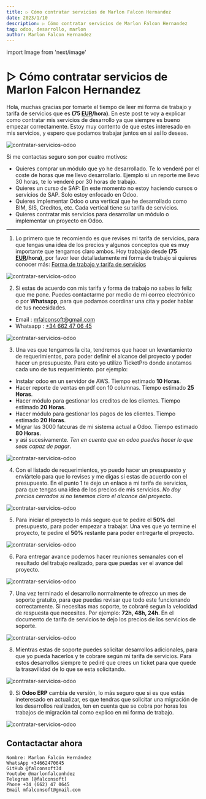 ```yaml
---
title: ▷ Cómo contratar servicios de Marlon Falcon Hernandez
date: 2023/1/10
description: ▷ Cómo contratar servicios de Marlon Falcon Hernandez
tag: odoo, desarrollo, marlon
author: Marlon Falcon Hernandez
---
```

import Image from 'next/image'

#  ▷ Cómo contratar servicios de Marlon Falcon Hernandez
Hola, muchas gracias por tomarte el tiempo de leer mi forma de trabajo y tarifa de servicios que es **(75 [EUR](https://es.wikipedia.org/wiki/Euro)/hora)**. En este post te voy a explicar como contratar mis servicios de desarrollo ya que siempre es bueno empezar correctamente. Estoy muy contento de que estes interesado en mis servicios, y espero que podamos trabajar juntos en si así lo deseas.

<Image
  src="/images/trabajando-marlon-falcon.png"
  alt="contratar-servicios-odoo"
  width={1280}
  height={720}
  priority
  className="next-image"
/>

Si me contactas seguro son por cuatro motivos:
- Quieres comprar un módulo que yo he desarrollado. Te lo venderé por el coste de horas que me llevo desarrollarlo. Ejemplo si un reporte me llevo 30 horas, te lo venderé por 30 horas de trabajo.
- Quieres un curso de SAP: En este momento no estoy haciendo cursos o servicios de SAP. Solo estoy enfocado en Odoo.
- Quieres implementar Odoo o una vertical que he desarrollado como BIM, SIS, Creditos, etc. Cada vertical tiene su tarifa de servicios.
- Quieres contratar mis servicios para desarrollar un módulo o implementar un proyecto en Odoo.

---

1. Lo primero que te recomiendo es que revises mi tarifa de servicios, para que tengas una idea de los precios y algunos conceptos que es muy importante que tengamos claro ambos. Hoy trabajajo desde **(75 [EUR](https://es.wikipedia.org/wiki/Euro)/hora)**, por favor leer detalladamente mi forma de trabajo si quieres conocer más: [Forma de trabajo y tarifa de servicios](/doc/forma_de_trabajo_mfh.pdf)

<Image
  src="/images/posts/como-contratar-servicios-marlon-7.png"
  alt="contratar-servicios-odoo"
  width={800}
  height={250}
  priority
  className="next-image"
/>

2. Si estas de acuerdo con mis tarifa y forma de trabajo no sabes lo feliz que me pone. Puedes contactarme por medio de mi correo electrónico o por **Whatsapp**, para que podamos coordinar una cita y poder hablar de tus necesidades.

- Email : [mfalconsoft@gmail.com](mailto:mfalconsoft@gmail.com)
- Whatsapp : [+34 662 47 06 45](https://wa.me/34662470645)

<Image
  src="/images/posts/como-contratar-servicios-marlon-8.png"
  alt="contratar-servicios-odoo"
  width={800}
  height={250}
  priority
  className="next-image"
/>


3. Una ves que tengamos la cita, tendremos que hacer un levantamiento de requerimientos, para poder definir el alcance del proyecto y poder hacer un presupuesto. Para esto yo utilizo TicketPro donde anotamos cada uno de tus requerimiento. por ejemplo:
- Instalar odoo en un servidor de AWS. Tiempo estimado **10 Horas**.
- Hacer reporte de ventas en pdf con 10 columnas. Tiempo estimado **25 Horas**.
- Hacer módulo para gestionar los creditos de los clientes. Tiempo estimado **20 Horas**.
- Hacer módulo para gestionar los pagos de los clientes. Tiempo estimado **20 Horas**.
- Migrar las 3000 fatcuras de mi sistema actual a Odoo. Tiempo estimado **80 Horas**.
- y asi sucesivamente. *Ten en cuenta que en odoo puedes hacer lo que seas capaz de pagar*.

<Image
  src="/images/posts/como-contratar-servicios-marlon-1.png"
  alt="contratar-servicios-odoo"
  width={800}
  height={250}
  priority
  className="next-image"
/>

4. Con el listado de requerimientos, yo puedo hacer un presupuesto y enviártelo para que lo revises y me digas si estas de acuerdo con el presupuesto. En el punto 1 te dejo un enlace a mi tarifa de servicios, para que tengas una idea de los precios de mis servicios. *No doy precios cerrados si no tenemos claro el alcance del proyecto*.

<Image
  src="/images/posts/como-contratar-servicios-marlon-2.png"
  alt="contratar-servicios-odoo"
  width={800}
  height={250}
  priority
  className="next-image"
/>

5. Para iniciar el proyecto lo más seguro que te pedire el **50%** del presupuesto, para poder empezar a trabajar. Una ves que yo termine el proyecto, te pedire el **50%** restante para poder entregarte el proyecto.

<Image
  src="/images/posts/como-contratar-servicios-marlon-3.png"
  alt="contratar-servicios-odoo"
  width={800}
  height={250}
  priority
  className="next-image"
/>

6. Para entregar avance podemos hacer reuniones semanales con el resultado del trabajo realizado, para que puedas ver el avance del proyecto.

<Image
  src="/images/posts/como-contratar-servicios-marlon-4.png"
  alt="contratar-servicios-odoo"
  width={800}
  height={250}
  priority
  className="next-image"
/>

7. Una vez terminado el desarrollo normalmente te ofrezco un mes de soporte gratuito, para que puedas revisar que todo este funcionando correctamente. Si necesitas mas soporte, te cobraré segun la velocidad de respuesta que necesites. Por ejemplo: **72h, 48h, 24h**. En el documento de tarifa de servicios te dejo los precios de los servicios de soporte.

<Image
  src="/images/posts/como-contratar-servicios-marlon-5.png"
  alt="contratar-servicios-odoo"
  width={800}
  height={250}
  priority
  className="next-image"
/>


8. Mientras estas de soporte puedes solicitar desarrollos adicionales, para que yo pueda hacerlos y te cobrare según mi tarifa de servicios. Para estos desarrollos siempre te pediré que crees un ticket para que quede la trasavilidad de lo que se esta solicitando.

<Image
  src="/images/posts/como-contratar-servicios-marlon-6.png"
  alt="contratar-servicios-odoo"
  width={800}
  height={250}
  priority
  className="next-image"
/>

9. Si **Odoo ERP** cambia de versión, lo más seguro que si es que estás ineteresado en actualizar, es que tendras que solicitar una migración de los desarrollos realizados, ten en cuenta que se cobra por horas los trabajos de migración tal como explico en mi forma de trabajo.

<Image
  src="/images/posts/como-contratar-servicios-marlon-9.png"
  alt="contratar-servicios-odoo"
  width={800}
  height={250}
  priority
  className="next-image"
/>


## Contactactar ahora
```
Nombre: Marlon Falcón Hernández
WhatsApp +34662470645
GitHub @falconsoft3d
Youtube @marlonfalconhdez
Telegram [@falconsoft]
Phone +34 (662) 47 0645
Email mfalconsoft@gmail.com
```